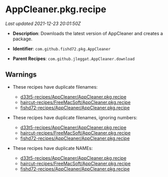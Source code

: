 # AppCleaner.pkg.recipe

_Last updated 2021-12-23 20:01:50Z_

- **Description**: Downloads the latest version of AppCleaner and creates a package.

- **Identifier**: `com.github.fishd72.pkg.AppCleaner`

- **Parent Recipes**: `com.github.jleggat.AppCleaner.download`


## Warnings

- These recipes have duplicate filenames:
    - [d33t5-recipes/AppCleaner/AppCleaner.pkg.recipe](/autopkg-dupe-tracker/d33t5-recipes/AppCleaner/AppCleaner.pkg.recipe)
    - [haircut-recipes/FreeMacSoft/AppCleaner.pkg.recipe](/autopkg-dupe-tracker/haircut-recipes/FreeMacSoft/AppCleaner.pkg.recipe)
    - [fishd72-recipes/AppCleaner/AppCleaner.pkg.recipe](/autopkg-dupe-tracker/fishd72-recipes/AppCleaner/AppCleaner.pkg.recipe)

- These recipes have duplicate filenames, ignoring numbers:
    - [d33t5-recipes/AppCleaner/AppCleaner.pkg.recipe](/autopkg-dupe-tracker/d33t5-recipes/AppCleaner/AppCleaner.pkg.recipe)
    - [haircut-recipes/FreeMacSoft/AppCleaner.pkg.recipe](/autopkg-dupe-tracker/haircut-recipes/FreeMacSoft/AppCleaner.pkg.recipe)
    - [fishd72-recipes/AppCleaner/AppCleaner.pkg.recipe](/autopkg-dupe-tracker/fishd72-recipes/AppCleaner/AppCleaner.pkg.recipe)

- These recipes have duplicate NAMEs:
    - [d33t5-recipes/AppCleaner/AppCleaner.pkg.recipe](/autopkg-dupe-tracker/d33t5-recipes/AppCleaner/AppCleaner.pkg.recipe)
    - [haircut-recipes/FreeMacSoft/AppCleaner.pkg.recipe](/autopkg-dupe-tracker/haircut-recipes/FreeMacSoft/AppCleaner.pkg.recipe)
    - [fishd72-recipes/AppCleaner/AppCleaner.pkg.recipe](/autopkg-dupe-tracker/fishd72-recipes/AppCleaner/AppCleaner.pkg.recipe)